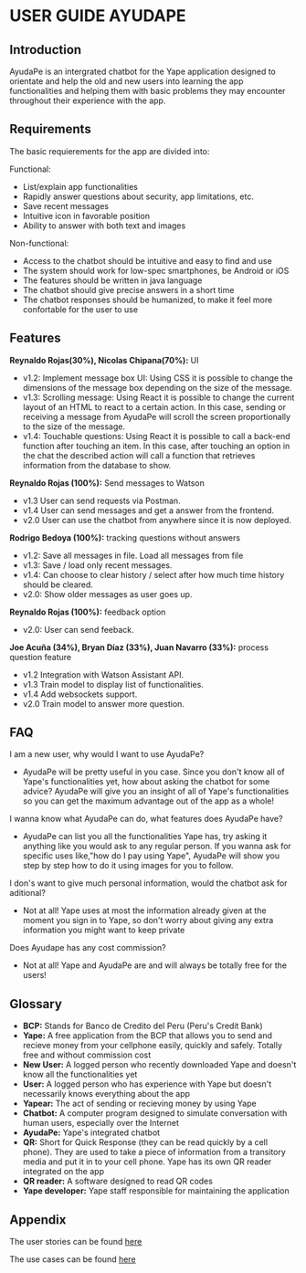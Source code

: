 # USER GUIDE AYUDAPE

## Introduction

AyudaPe is an intergrated chatbot for the Yape application designed to orientate and help the old and new users into learning the app functionalities and helping them with basic problems they may encounter throughout their experience with the app.


## Requirements

The basic requierements for the app are divided into:

Functional:
- List/explain app functionalities
- Rapidly answer questions about security, app limitations, etc.
- Save recent messages
- Intuitive icon in favorable position
- Ability to answer with both text and images

Non-functional:
- Access to the chatbot should be intuitive and easy to find and use
- The system should work for low-spec smartphones, be Android or iOS
- The features should be written in java language
- The chatbot should give precise answers in a short time
- The chatbot responses should be humanized, to make it feel more confortable for the user to use


## Features

**Reynaldo Rojas(30%), Nicolas Chipana(70%):** UI 
- v1.2: Implement message box UI: Using CSS it is possible to change the dimensions of the message box depending on the size of the message.
- v1.3: Scrolling message: Using React it is possible to change the current layout of an HTML to react to a certain action. In this case, sending or receiving a message from AyudaPe will scroll the screen proportionally to the size of the message.
- v1.4: Touchable questions: Using React it is possible to call a back-end function after touching an item. In this case, after touching an option in the chat the described action will call a function that retrieves information from the database to show.

**Reynaldo Rojas (100%):** Send messages to Watson
- v1.3 User can send requests via Postman.
- v1.4 User can send messages and get a answer from the frontend.
- v2.0 User can use the chatbot from anywhere since it is now deployed.

**Rodrigo Bedoya (100%):** tracking questions without answers 
- v1.2: Save all messages in file. Load all messages from file 
- v1.3: Save / load only recent messages. 
- v1.4: Can choose to clear history / select after how much time history should be cleared. 
- v2.0: Show older messages as user goes up.

**Reynaldo Rojas (100%):** feedback option
- v2.0: User can send feeback.

**Joe Acuña (34%), Bryan Díaz (33%), Juan Navarro (33%):** process question feature 
- v1.2 Integration with Watson Assistant API.
- v1.3 Train model to display list of functionalities. 
- v1.4 Add websockets support.
- v2.0 Train model to answer more question.


## FAQ

I am a new user, why would I want to use AyudaPe?
- AyudaPe will be pretty useful in you case. Since you don't know all of Yape's functionalities yet, how about asking the chatbot for some advice? AyudaPe will give you an insight of all of Yape's functionalities so you can get the maximum advantage out of the app as a whole!

I wanna know what AyudaPe can do, what features does AyudaPe have?
- AyudaPe can list you all the functionalities Yape has, try asking it anything like you would ask to any regular person. If you wanna ask for specific uses like,"how do I pay using Yape", AyudaPe will show you step by step how to do it using images for you to follow. 

I don's want to give much personal information, would the chatbot ask for aditional?
- Not at all! Yape uses at most the information already given at the moment you sign in to Yape, so don't worry about giving any extra information you might want to keep private

Does Ayudape has any cost commission?
- Not at all! Yape and AyudaPe are and will always be totally free for the users!


## Glossary
- **BCP:** Stands for Banco de Credito del Peru (Peru's Credit Bank)
- **Yape:** A free application from the BCP that allows you to send and recieve money from your cellphone easily, quickly and safely. Totally free and without commission cost
- **New User:** A logged person who recently downloaded Yape and doesn't know all the functionalities yet
- **User:** A logged person who has experience with Yape but doesn't necessarily knows everything about the app 
- **Yapear:** The act of sending or recieving money by using Yape
- **Chatbot:** A computer program designed to simulate conversation with human users, especially over the Internet
- **AyudaPe:** Yape's integrated chatbot
- **QR:** Short for Quick Response (they can be read quickly by a cell phone). They are used to take a piece of information from a transitory media and put it in to your cell phone. Yape has its own QR reader integrated on the app
- **QR reader:** A software designed to read QR codes
- **Yape developer:** Yape staff responsible for maintaining the application

## Appendix

The user stories can be found [here](https://github.com/cs2901/yape-bcp-project-ayuda-pe/issues)

The use cases can be found [here](https://github.com/cs2901/yape-bcp-project-ayuda-pe/blob/master/Documentation/Use_Cases/UseCases.md)
